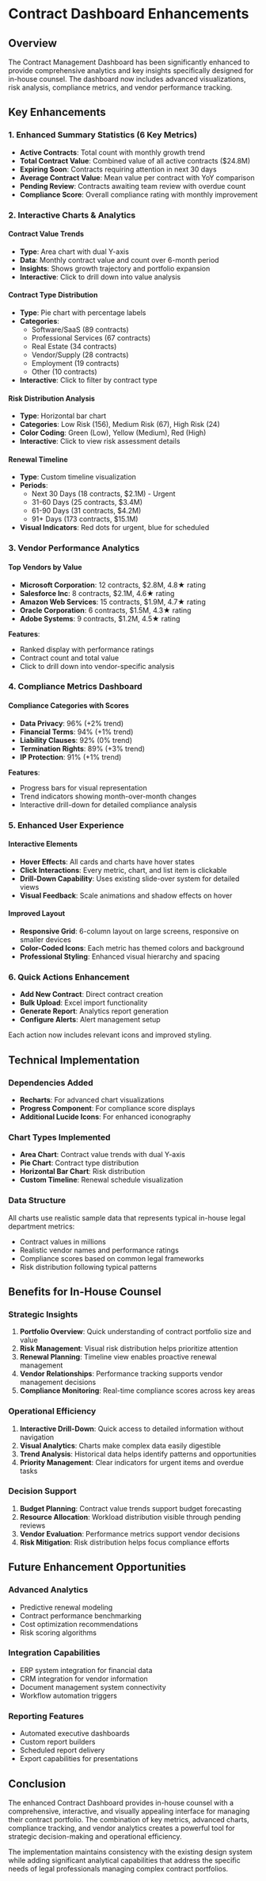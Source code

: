 # Contract Dashboard Enhancements

## Overview
The Contract Management Dashboard has been significantly enhanced to provide comprehensive analytics and key insights specifically designed for in-house counsel. The dashboard now includes advanced visualizations, risk analysis, compliance metrics, and vendor performance tracking.

## Key Enhancements

### 1. Enhanced Summary Statistics (6 Key Metrics)
- **Active Contracts**: Total count with monthly growth trend
- **Total Contract Value**: Combined value of all active contracts ($24.8M)
- **Expiring Soon**: Contracts requiring attention in next 30 days
- **Average Contract Value**: Mean value per contract with YoY comparison
- **Pending Review**: Contracts awaiting team review with overdue count
- **Compliance Score**: Overall compliance rating with monthly improvement

### 2. Interactive Charts & Analytics

#### Contract Value Trends
- **Type**: Area chart with dual Y-axis
- **Data**: Monthly contract value and count over 6-month period
- **Insights**: Shows growth trajectory and portfolio expansion
- **Interactive**: Click to drill down into value analysis

#### Contract Type Distribution
- **Type**: Pie chart with percentage labels
- **Categories**: 
  - Software/SaaS (89 contracts)
  - Professional Services (67 contracts)
  - Real Estate (34 contracts)
  - Vendor/Supply (28 contracts)
  - Employment (19 contracts)
  - Other (10 contracts)
- **Interactive**: Click to filter by contract type

#### Risk Distribution Analysis
- **Type**: Horizontal bar chart
- **Categories**: Low Risk (156), Medium Risk (67), High Risk (24)
- **Color Coding**: Green (Low), Yellow (Medium), Red (High)
- **Interactive**: Click to view risk assessment details

#### Renewal Timeline
- **Type**: Custom timeline visualization
- **Periods**: 
  - Next 30 Days (18 contracts, $2.1M) - Urgent
  - 31-60 Days (25 contracts, $3.4M)
  - 61-90 Days (31 contracts, $4.2M)
  - 91+ Days (173 contracts, $15.1M)
- **Visual Indicators**: Red dots for urgent, blue for scheduled

### 3. Vendor Performance Analytics

#### Top Vendors by Value
- **Microsoft Corporation**: 12 contracts, $2.8M, 4.8★ rating
- **Salesforce Inc**: 8 contracts, $2.1M, 4.6★ rating
- **Amazon Web Services**: 15 contracts, $1.9M, 4.7★ rating
- **Oracle Corporation**: 6 contracts, $1.5M, 4.3★ rating
- **Adobe Systems**: 9 contracts, $1.2M, 4.5★ rating

**Features**:
- Ranked display with performance ratings
- Contract count and total value
- Click to drill down into vendor-specific analysis

### 4. Compliance Metrics Dashboard

#### Compliance Categories with Scores
- **Data Privacy**: 96% (+2% trend)
- **Financial Terms**: 94% (+1% trend)
- **Liability Clauses**: 92% (0% trend)
- **Termination Rights**: 89% (+3% trend)
- **IP Protection**: 91% (+1% trend)

**Features**:
- Progress bars for visual representation
- Trend indicators showing month-over-month changes
- Interactive drill-down for detailed compliance analysis

### 5. Enhanced User Experience

#### Interactive Elements
- **Hover Effects**: All cards and charts have hover states
- **Click Interactions**: Every metric, chart, and list item is clickable
- **Drill-Down Capability**: Uses existing slide-over system for detailed views
- **Visual Feedback**: Scale animations and shadow effects on hover

#### Improved Layout
- **Responsive Grid**: 6-column layout on large screens, responsive on smaller devices
- **Color-Coded Icons**: Each metric has themed colors and background
- **Professional Styling**: Enhanced visual hierarchy and spacing

### 6. Quick Actions Enhancement
- **Add New Contract**: Direct contract creation
- **Bulk Upload**: Excel import functionality
- **Generate Report**: Analytics report generation
- **Configure Alerts**: Alert management setup

Each action now includes relevant icons and improved styling.

## Technical Implementation

### Dependencies Added
- **Recharts**: For advanced chart visualizations
- **Progress Component**: For compliance score displays
- **Additional Lucide Icons**: For enhanced iconography

### Chart Types Implemented
- **Area Chart**: Contract value trends with dual Y-axis
- **Pie Chart**: Contract type distribution
- **Horizontal Bar Chart**: Risk distribution
- **Custom Timeline**: Renewal schedule visualization

### Data Structure
All charts use realistic sample data that represents typical in-house legal department metrics:
- Contract values in millions
- Realistic vendor names and performance ratings
- Compliance scores based on common legal frameworks
- Risk distribution following typical patterns

## Benefits for In-House Counsel

### Strategic Insights
1. **Portfolio Overview**: Quick understanding of contract portfolio size and value
2. **Risk Management**: Visual risk distribution helps prioritize attention
3. **Renewal Planning**: Timeline view enables proactive renewal management
4. **Vendor Relationships**: Performance tracking supports vendor management decisions
5. **Compliance Monitoring**: Real-time compliance scores across key areas

### Operational Efficiency
1. **Interactive Drill-Down**: Quick access to detailed information without navigation
2. **Visual Analytics**: Charts make complex data easily digestible
3. **Trend Analysis**: Historical data helps identify patterns and opportunities
4. **Priority Management**: Clear indicators for urgent items and overdue tasks

### Decision Support
1. **Budget Planning**: Contract value trends support budget forecasting
2. **Resource Allocation**: Workload distribution visible through pending reviews
3. **Vendor Evaluation**: Performance metrics support vendor decisions
4. **Risk Mitigation**: Risk distribution helps focus compliance efforts

## Future Enhancement Opportunities

### Advanced Analytics
- Predictive renewal modeling
- Contract performance benchmarking
- Cost optimization recommendations
- Risk scoring algorithms

### Integration Capabilities
- ERP system integration for financial data
- CRM integration for vendor information
- Document management system connectivity
- Workflow automation triggers

### Reporting Features
- Automated executive dashboards
- Custom report builders
- Scheduled report delivery
- Export capabilities for presentations

## Conclusion

The enhanced Contract Dashboard provides in-house counsel with a comprehensive, interactive, and visually appealing interface for managing their contract portfolio. The combination of key metrics, advanced charts, compliance tracking, and vendor analytics creates a powerful tool for strategic decision-making and operational efficiency.

The implementation maintains consistency with the existing design system while adding significant analytical capabilities that address the specific needs of legal professionals managing complex contract portfolios. 
